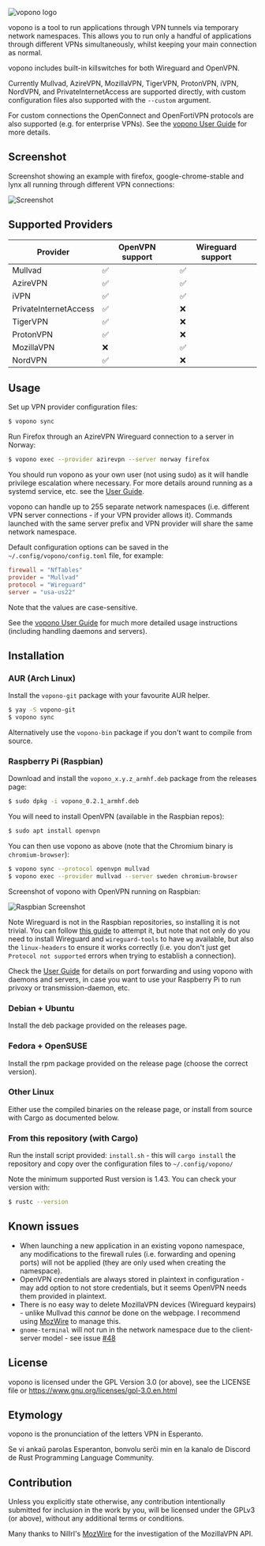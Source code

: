 ![vopono logo](logos/vopono_basic.png)

vopono is a tool to run applications through VPN tunnels via temporary
network namespaces. This allows you to run only a handful of
applications through different VPNs simultaneously, whilst keeping your main connection
as normal.

vopono includes built-in killswitches for both Wireguard and OpenVPN.

Currently Mullvad, AzireVPN, MozillaVPN, TigerVPN, ProtonVPN, iVPN,
NordVPN, and PrivateInternetAccess are supported directly, with custom
configuration files also supported with the `--custom` argument.

For custom connections the OpenConnect and OpenFortiVPN protocols are
also supported (e.g. for enterprise VPNs). See the [vopono User Guide](USERGUIDE.md) for more details.

## Screenshot

Screenshot showing an example with firefox, google-chrome-stable and
lynx all running through different VPN connections:

![Screenshot](screenshot.png)

## Supported Providers

| Provider              | OpenVPN support | Wireguard support |
| --------------------- | --------------- | ----------------- |
| Mullvad               | ✅              | ✅                |
| AzireVPN              | ✅              | ✅                |
| iVPN                  | ✅              | ✅                |
| PrivateInternetAccess | ✅              | ❌                |
| TigerVPN              | ✅              | ❌                |
| ProtonVPN             | ✅              | ❌                |
| MozillaVPN            | ❌              | ✅                |
| NordVPN               | ✅              | ❌                |

## Usage

Set up VPN provider configuration files:

```bash
$ vopono sync
```

Run Firefox through an AzireVPN Wireguard connection to a server in
Norway:

```bash
$ vopono exec --provider azirevpn --server norway firefox
```

You should run vopono as your own user (not using sudo) as it will
handle privilege escalation where necessary. For more details around
running as a systemd service, etc. see the [User Guide](USERGUIDE.md).

vopono can handle up to 255 separate network namespaces (i.e. different VPN server
connections - if your VPN provider allows it). Commands launched with
the same server prefix and VPN provider will share the same network
namespace.

Default configuration options can be saved in the `~/.config/vopono/config.toml`
file, for example:

```toml
firewall = "NfTables"
provider = "Mullvad"
protocol = "Wireguard"
server = "usa-us22"
```

Note that the values are case-sensitive.

See the [vopono User Guide](USERGUIDE.md) for much more detailed usage instructions
(including handling daemons and servers).

## Installation

### AUR (Arch Linux)

Install the `vopono-git` package with your favourite AUR helper.

```bash
$ yay -S vopono-git
$ vopono sync
```

Alternatively use the `vopono-bin` package if you don't want to compile
from source.

### Raspberry Pi (Raspbian)

Download and install the `vopono_x.y.z_armhf.deb` package from the
releases page:

```bash
$ sudo dpkg -i vopono_0.2.1_armhf.deb
```

You will need to install OpenVPN (available in the Raspbian repos):

```bash
$ sudo apt install openvpn
```

You can then use vopono as above (note that the Chromium binary is
`chromium-browser`):

```bash
$ vopono sync --protocol openvpn mullvad
$ vopono exec --provider mullvad --server sweden chromium-browser
```

Screenshot of vopono with OpenVPN running on Raspbian:

![Raspbian Screenshot](rpi_screen.png)

Note Wireguard is not in the Raspbian repositories, so installing it is
not trivial. You can follow [this guide](https://www.sigmdel.ca/michel/ha/wireguard/wireguard_02_en.html) to attempt it, but note that
not only do you need to install Wireguard and `wireguard-tools` to have `wg`
available, but also the `linux-headers` to ensure it works correctly
(i.e. you don't just get `Protocol not supported` errors when trying to
establish a connection).

Check the [User Guide](USERGUIDE.md) for details on port forwarding and
using vopono with daemons and servers, in case you want to use your
Raspberry Pi to run privoxy or transmission-daemon, etc.

### Debian + Ubuntu

Install the deb package provided on the releases page.

### Fedora + OpenSUSE

Install the rpm package provided on the release page (choose the correct
version).

### Other Linux

Either use the compiled binaries on the release page, or install from
source with Cargo as documented below.

### From this repository (with Cargo)

Run the install script provided: `install.sh` - this will `cargo install` the repository and copy over the configuration files to
`~/.config/vopono/`

Note the minimum supported Rust version is 1.43. You can check your
version with:

```bash
$ rustc --version
```

## Known issues

- When launching a new application in an existing vopono namespace, any
  modifications to the firewall rules (i.e. forwarding and opening
  ports) will not be applied (they are only used when creating the
  namespace).
- OpenVPN credentials are always stored in plaintext in configuration - may add
  option to not store credentials, but it seems OpenVPN needs them
  provided in plaintext.
- There is no easy way to delete MozillaVPN devices (Wireguard
  keypairs) - unlike Mullvad this _cannot_ be done on the webpage. I recommend using [MozWire](https://github.com/NilsIrl/MozWire) to manage this.
- `gnome-terminal` will not run in the network namespace due to the
  client-server model - see issue [#48](https://github.com/jamesmcm/vopono/issues/48)

## License

vopono is licensed under the GPL Version 3.0 (or above), see the LICENSE
file or https://www.gnu.org/licenses/gpl-3.0.en.html

## Etymology

vopono is the pronunciation of the letters VPN in Esperanto.

Se vi ankaŭ parolas Esperanton, bonvolu serĉi min en la kanalo de
Discord de Rust Programming Language Community.

## Contribution

Unless you explicitly state otherwise, any contribution intentionally submitted
for inclusion in the work by you, will be licensed under the GPLv3 (or
above), without any additional terms or conditions.

Many thanks to NilIrl's [MozWire](https://github.com/NilsIrl/MozWire)
for the investigation of the MozillaVPN API.
